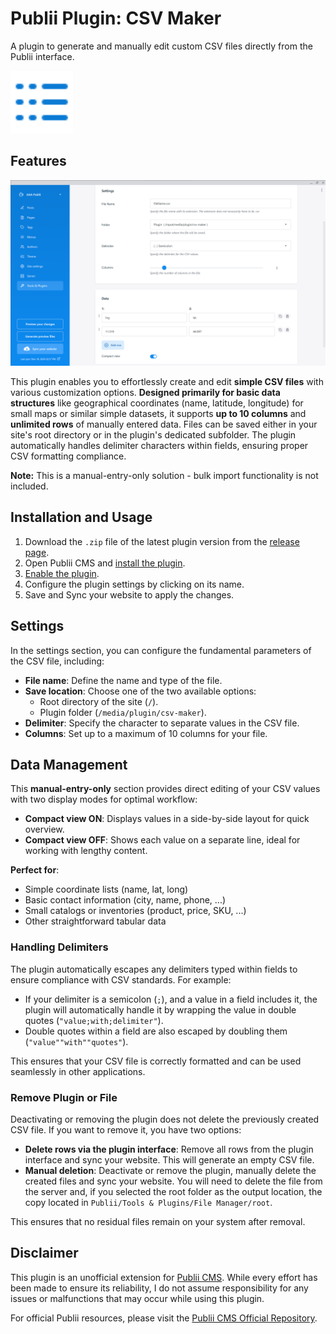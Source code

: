 # Publii Plugin: CSV Maker
A plugin to generate and manually edit custom CSV files directly from the Publii interface.

<p><img height="100" alt="publii plugin" title="Plugin icons" src="https://raw.githubusercontent.com/gpsblues/Publii-Plugin-CSV-Maker/refs/heads/main/.assets/thumbnail.svg"></p>

## Features

![Publii plugin screenshot](https://raw.githubusercontent.com/gpsblues/Publii-Plugin-CSV-Maker/refs/heads/main/.assets/screen.png)

This plugin enables you to effortlessly create and edit **simple CSV files** with various customization options. **Designed primarily for basic data structures** like geographical coordinates (name, latitude, longitude) for small maps or similar simple datasets, it supports **up to 10 columns** and **unlimited rows** of manually entered data. Files can be saved either in your site's root directory or in the plugin's dedicated subfolder. The plugin automatically handles delimiter characters within fields, ensuring proper CSV formatting compliance.

**Note:** This is a manual-entry-only solution - bulk import functionality is not included.

## Installation and Usage

1. Download the `.zip` file of the latest plugin version from the [release page](https://github.com/gpsblues/Publii-Plugin-CSV-Maker/releases/).
2. Open Publii CMS and [install the plugin](https://getpublii.com/docs/plugins.html#installingplugins).
3. [Enable the plugin](https://getpublii.com/docs/plugins.html#enablingplugins).
4. Configure the plugin settings by clicking on its name.
5. Save and Sync your website to apply the changes.

## Settings

In the settings section, you can configure the fundamental parameters of the CSV file, including:

- **File name**: Define the name and type of the file.
- **Save location**: Choose one of the two available options:
  - Root directory of the site (`/`).
  - Plugin folder (`/media/plugin/csv-maker`).
- **Delimiter**: Specify the character to separate values in the CSV file.
- **Columns**: Set up to a maximum of 10 columns for your file.

## Data Management

This **manual-entry-only** section provides direct editing of your CSV values with two display modes for optimal workflow:

- **Compact view ON**: Displays values in a side-by-side layout for quick overview.
- **Compact view OFF**: Shows each value on a separate line, ideal for working with lengthy content.

**Perfect for**:
- Simple coordinate lists (name, lat, long)
- Basic contact information (city, name, phone, ...) 
- Small catalogs or inventories (product, price, SKU, ...)
- Other straightforward tabular data

### Handling Delimiters

The plugin automatically escapes any delimiters typed within fields to ensure compliance with CSV standards. For example:

- If your delimiter is a semicolon (`;`), and a value in a field includes it, the plugin will automatically handle it by wrapping the value in double quotes (`"value;with;delimiter"`).
- Double quotes within a field are also escaped by doubling them (`"value""with""quotes"`).

This ensures that your CSV file is correctly formatted and can be used seamlessly in other applications.

### Remove Plugin or File

Deactivating or removing the plugin does not delete the previously created CSV file. If you want to remove it, you have two options:

- **Delete rows via the plugin interface**: Remove all rows from the plugin interface and sync your website. This will generate an empty CSV file.  
- **Manual deletion**: Deactivate or remove the plugin, manually delete the created files and sync your website. You will need to delete the file from the server and, if you selected the root folder as the output location, the copy located in `Publii/Tools & Plugins/File Manager/root`.

This ensures that no residual files remain on your system after removal. 

## Disclaimer

This plugin is an unofficial extension for [Publii CMS](https://getpublii.com/). While every effort has been made to ensure its reliability, I do not assume responsibility for any issues or malfunctions that may occur while using this plugin. 

For official Publii resources, please visit the [Publii CMS Official Repository](https://marketplace.getpublii.com/plugins/).
